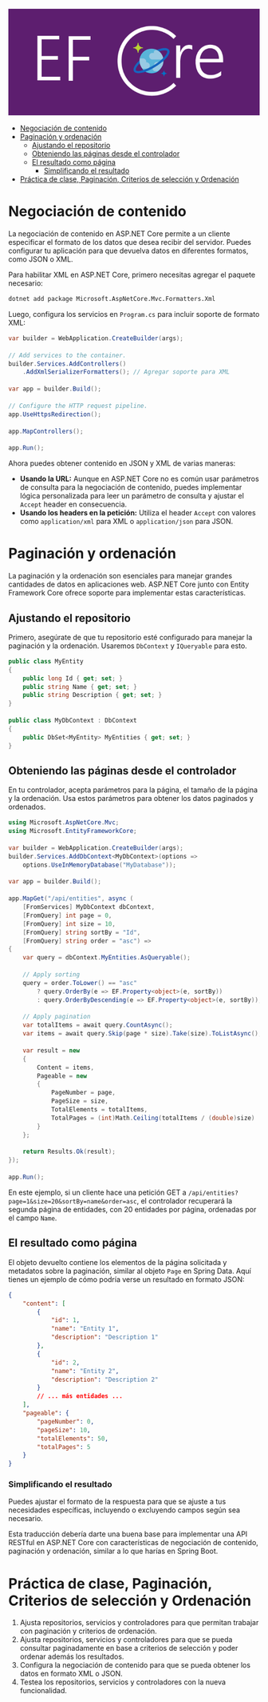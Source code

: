 ![](./images/09-banner.png)

- [Negociación de contenido](#negociación-de-contenido)
- [Paginación y ordenación](#paginación-y-ordenación)
  - [Ajustando el repositorio](#ajustando-el-repositorio)
  - [Obteniendo las páginas desde el controlador](#obteniendo-las-páginas-desde-el-controlador)
  - [El resultado como página](#el-resultado-como-página)
    - [Simplificando el resultado](#simplificando-el-resultado)
- [Práctica de clase, Paginación, Criterios de selección y Ordenación](#práctica-de-clase-paginación-criterios-de-selección-y-ordenación)


# Negociación de contenido

La negociación de contenido en ASP.NET Core permite a un cliente especificar el formato de los datos que desea recibir del servidor. Puedes configurar tu aplicación para que devuelva datos en diferentes formatos, como JSON o XML.

Para habilitar XML en ASP.NET Core, primero necesitas agregar el paquete necesario:

```bash
dotnet add package Microsoft.AspNetCore.Mvc.Formatters.Xml
```

Luego, configura los servicios en `Program.cs` para incluir soporte de formato XML:

```csharp
var builder = WebApplication.CreateBuilder(args);

// Add services to the container.
builder.Services.AddControllers()
    .AddXmlSerializerFormatters(); // Agregar soporte para XML

var app = builder.Build();

// Configure the HTTP request pipeline.
app.UseHttpsRedirection();

app.MapControllers();

app.Run();
```

Ahora puedes obtener contenido en JSON y XML de varias maneras:

- **Usando la URL:** Aunque en ASP.NET Core no es común usar parámetros de consulta para la negociación de contenido, puedes implementar lógica personalizada para leer un parámetro de consulta y ajustar el `Accept` header en consecuencia.
- **Usando los headers en la petición:** Utiliza el header `Accept` con valores como `application/xml` para XML o `application/json` para JSON.

# Paginación y ordenación

La paginación y la ordenación son esenciales para manejar grandes cantidades de datos en aplicaciones web. ASP.NET Core junto con Entity Framework Core ofrece soporte para implementar estas características.

## Ajustando el repositorio

Primero, asegúrate de que tu repositorio esté configurado para manejar la paginación y la ordenación. Usaremos `DbContext` y `IQueryable` para esto.

```csharp
public class MyEntity
{
    public long Id { get; set; }
    public string Name { get; set; }
    public string Description { get; set; }
}

public class MyDbContext : DbContext
{
    public DbSet<MyEntity> MyEntities { get; set; }
}
```

## Obteniendo las páginas desde el controlador

En tu controlador, acepta parámetros para la página, el tamaño de la página y la ordenación. Usa estos parámetros para obtener los datos paginados y ordenados.

```csharp
using Microsoft.AspNetCore.Mvc;
using Microsoft.EntityFrameworkCore;

var builder = WebApplication.CreateBuilder(args);
builder.Services.AddDbContext<MyDbContext>(options => 
    options.UseInMemoryDatabase("MyDatabase"));

var app = builder.Build();

app.MapGet("/api/entities", async (
    [FromServices] MyDbContext dbContext,
    [FromQuery] int page = 0,
    [FromQuery] int size = 10,
    [FromQuery] string sortBy = "Id",
    [FromQuery] string order = "asc") =>
{
    var query = dbContext.MyEntities.AsQueryable();

    // Apply sorting
    query = order.ToLower() == "asc" 
        ? query.OrderBy(e => EF.Property<object>(e, sortBy))
        : query.OrderByDescending(e => EF.Property<object>(e, sortBy));

    // Apply pagination
    var totalItems = await query.CountAsync();
    var items = await query.Skip(page * size).Take(size).ToListAsync();

    var result = new
    {
        Content = items,
        Pageable = new
        {
            PageNumber = page,
            PageSize = size,
            TotalElements = totalItems,
            TotalPages = (int)Math.Ceiling(totalItems / (double)size)
        }
    };

    return Results.Ok(result);
});

app.Run();
```

En este ejemplo, si un cliente hace una petición GET a `/api/entities?page=1&size=20&sortBy=name&order=asc`, el controlador recuperará la segunda página de entidades, con 20 entidades por página, ordenadas por el campo `Name`.

## El resultado como página

El objeto devuelto contiene los elementos de la página solicitada y metadatos sobre la paginación, similar al objeto `Page` en Spring Data. Aquí tienes un ejemplo de cómo podría verse un resultado en formato JSON:

```json
{
    "content": [
        {
            "id": 1,
            "name": "Entity 1",
            "description": "Description 1"
        },
        {
            "id": 2,
            "name": "Entity 2",
            "description": "Description 2"
        }
        // ... más entidades ...
    ],
    "pageable": {
        "pageNumber": 0,
        "pageSize": 10,
        "totalElements": 50,
        "totalPages": 5
    }
}
```

### Simplificando el resultado

Puedes ajustar el formato de la respuesta para que se ajuste a tus necesidades específicas, incluyendo o excluyendo campos según sea necesario.

Esta traducción debería darte una buena base para implementar una API RESTful en ASP.NET Core con características de negociación de contenido, paginación y ordenación, similar a lo que harías en Spring Boot.

# Práctica de clase, Paginación, Criterios de selección y Ordenación

1. Ajusta repositorios, servicios y controladores para que permitan trabajar con paginación y criterios de ordenación.
2. Ajusta repositorios, servicios y controladores para que se pueda consultar paginadamente en base a criterios de selección y poder ordenar además los resultados.
3. Configura la negociación de contenido para que se pueda obtener los datos en formato XML o JSON.
4. Testea los repositorios, servicios y controladores con la nueva funcionalidad.

